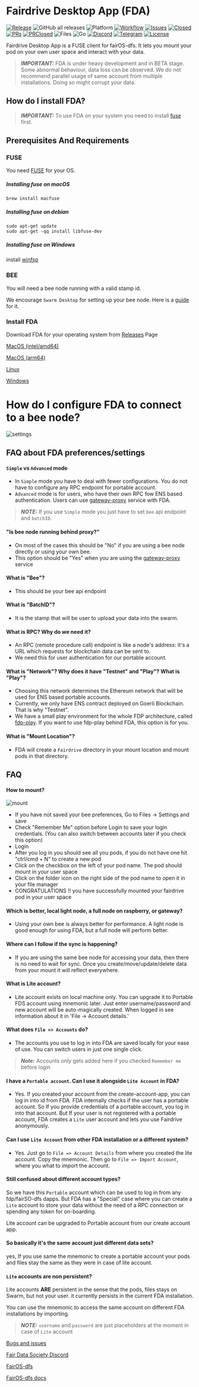 # Fairdrive Desktop App (FDA)

[![Release](https://img.shields.io/github/v/release/fairDataSociety/fairdrive-desktop-app?include_prereleases&style=for-the-badge)](https://github.com/fairDataSociety/fairdrive-desktop-app/releases)
![GitHub all releases](https://img.shields.io/github/downloads/fairDataSociety/fairdrive-desktop-app/total?style=for-the-badge)
![Platform](https://img.shields.io/badge/platform-windows%20%7C%20macos%20%7C%20linux-green?style=for-the-badge)
[![Workflow](https://img.shields.io/github/actions/workflow/status/fairDataSociety/fairdrive-desktop-app/go.yaml?branch=master&style=for-the-badge)](https://github.com/fairDataSociety/fairdrive-desktop-app/actions)
[![Issues](https://img.shields.io/github/issues-raw/fairDataSociety/fairdrive-desktop-app?style=for-the-badge)](https://github.com/fairDataSociety/fairdrive-desktop-app/issues)
[![Closed](https://img.shields.io/github/issues-closed-raw/fairDataSociety/fairdrive-desktop-app?style=for-the-badge)](https://github.com/fairDataSociety/fairdrive-desktop-app/issues?q=is%3Aissue+is%3Aclosed)
[![PRs](https://img.shields.io/github/issues-pr/fairDataSociety/fairdrive-desktop-app?style=for-the-badge)](https://github.com/fairDataSociety/fairdrive-desktop-app/pulls)
[![PRClosed](https://img.shields.io/github/issues-pr-closed-raw/fairDataSociety/fairdrive-desktop-app?style=for-the-badge)](https://github.com/fairDataSociety/fairdrive-desktop-app/pulls?q=is%3Apr+is%3Aclosed)
![Files](https://img.shields.io/github/directory-file-count/fairDataSociety/fairdrive-desktop-app?style=for-the-badge)
![Go](https://img.shields.io/github/go-mod/go-version/fairDataSociety/fairdrive-desktop-app?style=for-the-badge&logo=go)
[![Discord](https://img.shields.io/discord/888359049551310869?style=for-the-badge&logo=discord)](https://discord.com/invite/KrVTmahcUA)
[![Telegram](https://img.shields.io/badge/-telegram-red?color=86d5f7&logo=telegram&style=for-the-badge)](https://t.me/joinchat/GCEfnpZbpfZgVyoK)
[![License](https://img.shields.io/badge/License-Apache_2.0-blue.svg?style=for-the-badge)](https://opensource.org/licenses/Apache-2.0)

Fairdrive Desktop App is a FUSE client for fairOS-dfs. It lets you mount your
pod on your own user space and interact with your data.

> **_IMPORTANT:_**  FDA is under heavy development and in BETA stage. Some abnormal behaviour, data loss can be observed. We do not recommend parallel usage of same account from multiple installations. Doing so might corrupt your data.

## How do I install FDA?

> **_IMPORTANT:_**  To use FDA on your system you need to install [fuse](https://www.kernel.org/doc/html/latest/filesystems/fuse.html) first.
## Prerequisites And Requirements

### FUSE

You need [FUSE](http://github.com/libfuse/libfuse) for your OS.

##### Installing fuse on macOS
```
brew install macfuse
```

##### Installing fuse on debian
```
sudo apt-get update
sudo apt-get -qq install libfuse-dev
```

##### Installing fuse on Windows
install [winfsp](https://winfsp.dev/rel/)

### BEE
You will need a bee node running with a valid stamp id.

We encourage `Swarm Desktop` for setting up your bee node. Here is a [guide](https://medium.com/ethereum-swarm/upgrading-swarm-deskotp-app-beta-from-an-ultra-light-to-a-light-node-65d52cab7f2c) for it.

### Install FDA

Download FDA for your operating system
from [Releases](https://github.com/fairDataSociety/fairdrive-desktop-app/releases) Page

[MacOS (intel/amd64)](https://github.com/fairDataSociety/fairdrive-desktop-app/releases/download/v0.1.0/fairdrive_darwin_amd64.dmg)

[MacOS (arm64)](https://github.com/fairDataSociety/fairdrive-desktop-app/releases/download/v0.1.0/fairdrive_darwin_arm64.dmg)

[Linux](https://github.com/fairDataSociety/fairdrive-desktop-app/releases/download/v0.1.0/fairdrive_linux)

[Windows](https://github.com/fairDataSociety/fairdrive-desktop-app/releases/download/v0.1.0/fairdrive_windows.exe)

# How do I configure FDA to connect to a bee node?

![settings](https://user-images.githubusercontent.com/15252513/208560029-91046faf-7740-494c-8c84-df1597931001.gif)

## FAQ about FDA preferences/settings
#### `Simple` vs `Advanced` mode

- In `Simple` mode you have to deal with fewer configurations. You do not have to configure any RPC endpoint for portable account.
- `Advanced` mode is for users, who have their own RPC fow ENS based authentication. Users can use [gateway-proxy](https://github.com/ethersphere/gateway-proxy) service with FDA.

> **_NOTE:_**  If you use `Simple` mode you just have to set `bee` api endpoint and `batchID`.

#### "Is bee node running behind proxy?"

- On most of the cases this should be "No" if you are using a bee node directly or using your own bee.
- This option should be "Yes" when you are using the [gateway-proxy](https://github.com/ethersphere/gateway-proxy) service

#### What is "Bee"?

- This should be your bee api endpoint

#### What is "BatchID"?

- It is the stamp that will be user to upload your data into the swarm.

#### What is RPC? Why do we need it?

- An RPC (remote procedure call) endpoint is like a node's address: it's a URL which requests for blockchain data can be sent to.
- We need this for user authentication for our portable account.

#### What is "Network"? Why does it have "Testnet" and "Play"? What is "Play"?

- Choosing this network determines the Ethereum network that will be used for ENS based portable accounts.
- Currently, we only have ENS contract deployed on Goerli Blockchain. That is why "Testnet".
- We have a small play environment for the whole FDP architecture, called [fdp-play](https://github.com/fairDataSociety/fdp-play). If you want to use fdp-play behind FDA, this option is for you.

#### What is "Mount Location"?

- FDA will create a `Fairdrive` directory in your mount location and mount pods in that directory.

## FAQ
#### How to mount?

![mount](https://user-images.githubusercontent.com/15252513/206395147-e9961710-0aa7-49b7-8a9b-a864566c9e83.gif)

- If you have not saved your bee preferences, Go to Files -> Settings and save
- Check "Remember Me" option before Login to save your login credentials. (You can also switch between accounts later if you check this option)
- Login
- After you log in you should see all you pods, if you do not have one hit "ctrl/cmd + N" to create a new pod
- Click on the checkbox on the left of your pod name. The pod should mount in your user space
- Click on the folder icon on the right side of the pod name to open it in your file manager
- CONGRATULATIONS !! you have successfully mounted your fairdrive pod in your user space

#### Which is better, local light node, a full node on raspberry, or gateway?

- Using your own bee is always better for performance. A light node is good enough for using FDA, but a full node will perform better.

#### Where can I follow if the sync is happening?

- If you are using the same bee node for accessing your data, then there is no need to wait for sync.
  Once you create/move/update/delete data from your mount it will reflect everywhere.

#### What is Lite account?

- Lite account exists on local machine only. You can upgrade it to Portable FDS account using mnemonic later. Just enter username/password and new account will be auto-magically created. When logged in see information about it in 'File -> Account details.'

#### What does `File => Accounts` do?

- The accounts you use to log in into FDA are saved locally for your ease of use. You can switch users in just one single click.

> **_Note:_**  Accounts only gets added here if you checked `Remember me` before login

#### I have a `Portable account`. Can I use it alongside `Lite Account` in FDA?

- Yes. If you created your account from the create-account-app, you can log in into id from FDA. FDA internally checks if the user has a portable account. So If you provide
  credentials of a portable account, you log in into that account. But If your user is not registered with a portable account, FDA creates a `Lite` user account and lets you use Fairdrive
  anonymously.

#### Can I use `Lite Account` from other FDA installation or a different system?

- Yes. Just go to `File => Account Details` from where you created the lite account. Copy the mnemonic. Then go to `File => Import Account`, where you what to import the account.

#### Still confused about different account types?

So we have this `Portable` account which can be used to log in from any fdp/fairSO-dfs dapps.
But FDA has a "Special" case where you can create a `Lite` account to store your data without the need of a RPC connection or spending any token for on-boarding.

Lite account can be upgraded to Portable account from our create account app.

#### So basically it's the same account just different data sets?

yes, If you use same the mnemonic to create a portable account your pods and files stay the same as they were in case of lite account.

#### `Lite` accounts are non persistent?

Lite accounts <strong>ARE</strong> persistent in the sense that the pods, files stays on Swarm, but not your user. it currently persists in the current FDA installation.

You can use the mnemonic to access the same account on different FDA installations by importing.

> **_NOTE:_**  `username` and `password` are just placeholders at the moment in case of `Lite` account

[Bugs and issues](https://github.com/fairDataSociety/fairdrive-desktop-app/issues/issues)

[Fair Data Society Discord](https://discord.gg/7qFEtJDghM)

[FairOS-dfs](https://github.com/fairDataSociety/fairOS-dfs)

[FairOS-dfs docs](https://docs.fairos.fairdatasociety.org/docs/)
